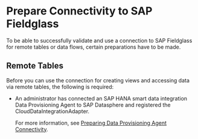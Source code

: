 <!-- loio03ca23660b5d4b69960f264f5c31990e -->

# Prepare Connectivity to SAP Fieldglass

To be able to successfully validate and use a connection to SAP Fieldglass for remote tables or data flows, certain preparations have to be made.



<a name="loio03ca23660b5d4b69960f264f5c31990e__prereq_rt_FG"/>

## Remote Tables

Before you can use the connection for creating views and accessing data via remote tables, the following is required:

-   An administrator has connected an SAP HANA smart data integration Data Provisioning Agent to SAP Datasphere and registered the CloudDataIntegrationAdapter.

    For more information, see [Preparing Data Provisioning Agent Connectivity](preparing-data-provisioning-agent-connectivity-f1a39d1.md).


